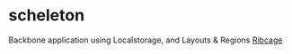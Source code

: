 scheleton
===

Backbone application using Localstorage, and Layouts & Regions [Ribcage](https://github.com/rockerest/ribcage)
